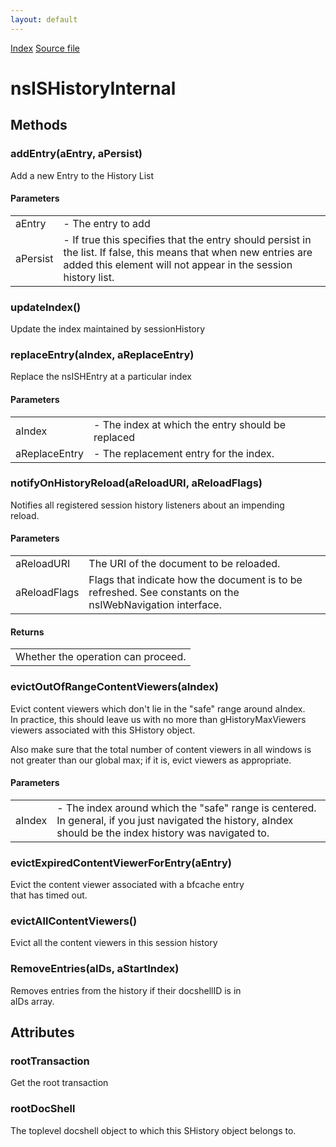 ```yaml
---
layout: default
---
```

<div id='links'><a href="../index.html">Index</a>
<a href="http://dxr.mozilla.org/mozilla-central/source/docshell/shistory/public/nsISHistoryInternal.idl">Source file</a>
</div>

# nsISHistoryInternal #

## Methods ##

### addEntry(aEntry, aPersist) ###
  
Add a new Entry to the History List  
  

#### Parameters ####

<table>

<tr>
<td>aEntry</td>
<td>- The entry to add  
</td>
</tr>

<tr>
<td>aPersist</td>
<td>- If true this specifies that the entry should persist  
in the list.  If false, this means that when new entries are added  
this element will not appear in the session history list.  
</td>
</tr>

</table>

### updateIndex() ###
   
Update the index maintained by sessionHistory  
  

### replaceEntry(aIndex, aReplaceEntry) ###
  
Replace the nsISHEntry at a particular index  
  

#### Parameters ####

<table>

<tr>
<td>aIndex</td>
<td>- The index at which the entry should be replaced  
</td>
</tr>

<tr>
<td>aReplaceEntry</td>
<td>- The replacement entry for the index.  
</td>
</tr>

</table>

### notifyOnHistoryReload(aReloadURI, aReloadFlags) ###
  
Notifies all registered session history listeners about an impending  
reload.  
  
  

#### Parameters ####

<table>

<tr>
<td>aReloadURI</td>
<td>The URI of the document to be reloaded.  
</td>
</tr>

<tr>
<td>aReloadFlags</td>
<td>Flags that indicate how the document is to be  
                     refreshed. See constants on the nsIWebNavigation  
                     interface.  
</td>
</tr>

</table>

#### Returns ####

<table>

<tr>
<td>Whether the operation can proceed.  
</td>
</tr>

</table>

### evictOutOfRangeContentViewers(aIndex) ###
  
Evict content viewers which don't lie in the "safe" range around aIndex.  
In practice, this should leave us with no more than gHistoryMaxViewers  
viewers associated with this SHistory object.  
  
Also make sure that the total number of content viewers in all windows is  
not greater than our global max; if it is, evict viewers as appropriate.  
  
  

#### Parameters ####

<table>

<tr>
<td>aIndex</td>
<td>- The index around which the "safe" range is centered.  In  
  general, if you just navigated the history, aIndex should be the index  
  history was navigated to.  
</td>
</tr>

</table>

### evictExpiredContentViewerForEntry(aEntry) ###
  
Evict the content viewer associated with a bfcache entry  
that has timed out.  
  

### evictAllContentViewers() ###
  
Evict all the content viewers in this session history  
  

### RemoveEntries(aIDs, aStartIndex) ###
  
Removes entries from the history if their docshellID is in  
aIDs array.  
  

## Attributes ##

### rootTransaction ###
  
Get the root transaction  
  

### rootDocShell ###
  
The toplevel docshell object to which this SHistory object belongs to.  
  
